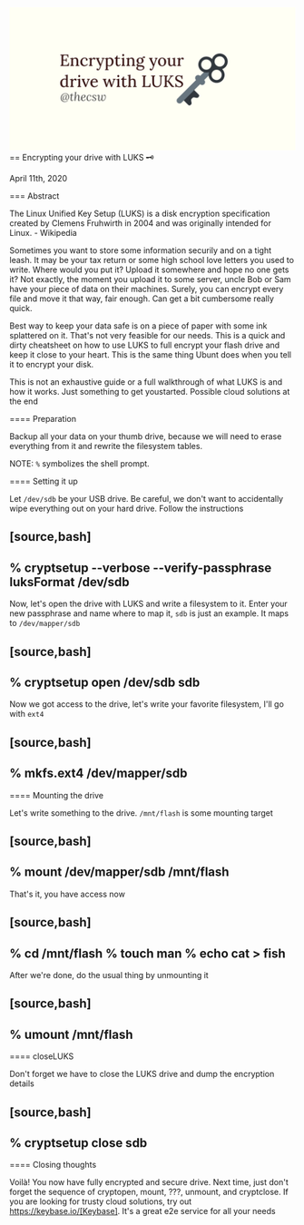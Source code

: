 ![preview](./preview.png)
== Encrypting your drive with LUKS 🗝

April 11th, 2020

=== Abstract

The Linux Unified Key Setup (LUKS) is a disk encryption specification
created by Clemens Fruhwirth in 2004 and was originally intended for
Linux. - Wikipedia

Sometimes you want to store some information securily and on a tight
leash. It may be your tax return or some high school love letters you
used to write. Where would you put it? Upload it somewhere and hope no
one gets it? Not exactly, the moment you upload it to some server, uncle
Bob or Sam have your piece of data on their machines. Surely, you can
encrypt every file and move it that way, fair enough. Can get a bit
cumbersome really quick.

Best way to keep your data safe is on a piece of paper with some ink
splattered on it. That's not very feasible for our needs. This is a
quick and dirty cheatsheet on how to use LUKS to full encrypt your flash
drive and keep it close to your heart. This is the same thing Ubunt does
when you tell it to encrypt your disk.

This is not an exhaustive guide or a full walkthrough of what LUKS is
and how it works. Just something to get youstarted. Possible cloud
solutions at the end

==== Preparation

Backup all your data on your thumb drive, because we will need to erase
everything from it and rewrite the filesystem tables.

NOTE: `%` symbolizes the shell prompt.

==== Setting it up

Let `/dev/sdb` be your USB drive. Be careful, we don't want to
accidentally wipe everything out on your hard drive. Follow the
instructions

[source,bash]
----
% cryptsetup --verbose --verify-passphrase luksFormat /dev/sdb
----

Now, let's open the drive with LUKS and write a filesystem to it. Enter
your new passphrase and name where to map it, `sdb` is just an example.
It maps to `/dev/mapper/sdb`

[source,bash]
----
% cryptsetup open /dev/sdb sdb
----

Now we got access to the drive, let's write your favorite filesystem,
I'll go with `ext4`

[source,bash]
----
% mkfs.ext4 /dev/mapper/sdb
----

==== Mounting the drive

Let's write something to the drive. `/mnt/flash` is some mounting target

[source,bash]
----
% mount /dev/mapper/sdb /mnt/flash
----

That's it, you have access now

[source,bash]
----
% cd /mnt/flash
% touch man
% echo cat > fish
----

After we're done, do the usual thing by unmounting it

[source,bash]
----
% umount /mnt/flash
----

==== closeLUKS

Don't forget we have to close the LUKS drive and dump the encryption
details

[source,bash]
----
% cryptsetup close sdb
----

==== Closing thoughts

Voilà! You now have fully encrypted and secure drive. Next time, just
don't forget the sequence of cryptopen, mount, ???, unmount, and
cryptclose. If you are looking for trusty cloud solutions, try out
https://keybase.io/[Keybase]. It's a great e2e service for all your
needs
